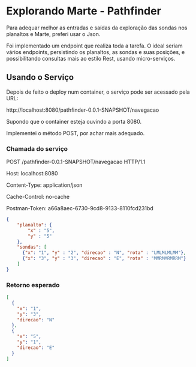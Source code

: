 # Explorando Marte - Pathfinder

Para adequar melhor as entradas e saídas da exploração das sondas nos planaltos e Marte, preferi usar o Json.

Foi implementado um endpoint que realiza toda a tarefa. O ideal seriam vários endpoints, persistindo os planaltos, as sondas e suas posições, e possibilitando consultas mais ao estilo Rest, usando micro-serviços.

## Usando o Serviço

Depois de feito o deploy num container, o serviço pode ser acessado pela URL:

http://localhost:8080/pathfinder-0.0.1-SNAPSHOT/navegacao

Supondo que o container esteja ouvindo a porta 8080.

Implementei o método POST, por achar mais adequado.

### Chamada do serviço

POST /pathfinder-0.0.1-SNAPSHOT/navegacao HTTP/1.1

Host: localhost:8080

Content-Type: application/json

Cache-Control: no-cache

Postman-Token: a66a8aec-6730-9cd8-9133-8110fcd231bd

```json
{
    "planalto": {
        "x" : "5",
        "y" : "5"
    },
    "sondas": [
      {"x": "1", "y" : "2", "direcao" : "N", "rota" : "LMLMLMLMM"},
      {"x": "3", "y" : "3", "direcao" : "E", "rota" : "MMRMMRMRRM"}
    ]
}
```

### Retorno esperado

```json
[
  {
    "x": "1",
    "y": "3",
    "direcao": "N"
  },
  {
    "x": "5",
    "y": "1",
    "direcao": "E"
  }
]
```